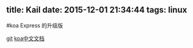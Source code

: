 title: Kail
date: 2015-12-01 21:34:44
tags: linux
---

#koa
Express 的升级版

[git](https://github.com/koajs/koa)
[koa中文文档](https://github.com/guo-yu/koa-guide)
